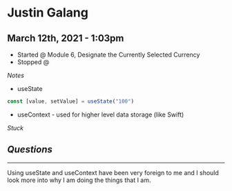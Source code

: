 # Justin Galang
## March 12th, 2021 - 1:03pm

* Started @ Module 6, Designate the Currently Selected Currency
* Stopped @ 


_Notes_
- useState 
```javascript
const [value, setValue] = useState("100")
```
- useContext - used for higher level data storage (like Swift)


_Stuck_

_Questions_
- 


---

Using useState and useContext have been very foreign to me and I should look more into why I am doing the things that I am.